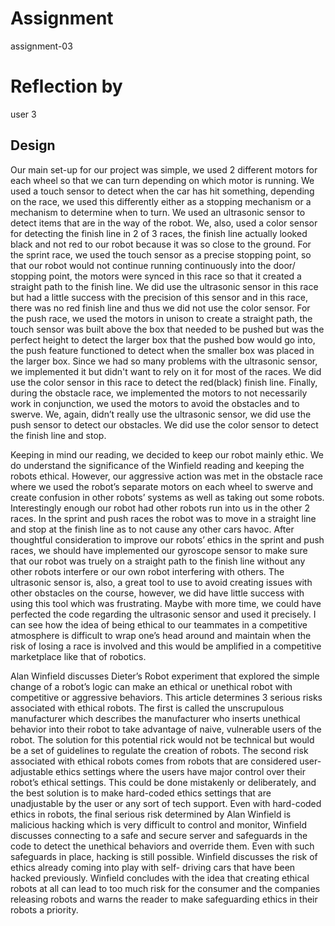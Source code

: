 # Assignment

assignment-03

# Reflection by

user 3

## Design

Our main set-up for our project was simple, we used 2 different motors for each wheel so that we can turn depending on which
motor is running. We used a touch sensor to detect when the car has hit something, depending on the race, we used this
differently either as a stopping mechanism or a mechanism to determine when to turn. We used an ultrasonic sensor to detect
items that are in the way of the robot. We, also, used a color sensor for detecting the finish line in 2 of 3 races, the
finish line actually looked black and not red to our robot because it was so close to the ground. For the sprint race, we used
the touch sensor as a precise stopping point, so that our robot would not continue running continuously into the door/
stopping point, the motors were synced in this race so that it created a straight path to the finish line. We did use the
ultrasonic sensor in this race but had a little success with the precision of this sensor and in this race, there was no red
finish line and thus we did not use the color sensor. For the push race, we used the motors in unison to create a straight
path, the touch sensor was built above the box that needed to be pushed but was the perfect height to detect the larger box
that the pushed bow would go into, the push feature functioned to detect when the smaller box was placed in the larger box.
Since we had so many problems with the ultrasonic sensor, we implemented it but didn't want to rely on it for most of the
races. We did use the color sensor in this race to detect the red(black) finish line. Finally, during the obstacle race, we
implemented the motors to not necessarily work in conjunction, we used the motors to avoid the obstacles and to swerve. We,
again, didn’t really use the ultrasonic sensor, we did use the push sensor to detect our obstacles. We did use the color
sensor to detect the finish line and stop.

Keeping in mind our reading, we decided to keep our robot mainly ethic. We do understand the significance of the Winfield
reading and keeping the robots ethical. However, our aggressive action was met in the obstacle race where we used the robot’s
separate motors on each wheel to swerve and create confusion in other robots’ systems as well as taking out some robots.
Interestingly enough our robot had other robots run into us in the other 2 races. In the sprint and push races the robot was
to move in a straight line and stop at the finish line as to not cause any other cars havoc. After thoughtful consideration to
improve our robots’ ethics in the sprint and push races, we should have implemented our gyroscope sensor to make sure that our
robot was truely on a straight path to the finish line without any other robots interfere or our own robot interfering with
others. The ultrasonic sensor is, also, a great tool to use to avoid creating issues with other obstacles on the course,
however, we did have little success with using this tool which was frustrating. Maybe with more time, we could have perfected
the code regarding the ultrasonic sensor and used it precisely. I can see how the idea of being ethical to our teammates in a
competitive atmosphere is difficult to wrap one’s head around and maintain when the risk of losing a race is involved and this
would be amplified in a competitive marketplace like that of robotics.

Alan Winfield discusses Dieter’s Robot experiment that explored the simple change of a robot’s logic can make an ethical or
unethical robot with competitive or aggressive behaviors. This article determines 3 serious risks associated with ethical
robots. The first is called the unscrupulous manufacturer which describes the manufacturer who inserts unethical behavior into
their robot to take advantage of naive, vulnerable users of the robot. The solution for this potential rick would not be
technical but would be a set of guidelines to regulate the creation of robots. The second risk associated with ethical robots
comes from robots that are considered user-adjustable ethics settings where the users have major control over their robot’s
ethical settings. This could be done mistakenly or deliberately, and the best solution is to make hard-coded ethics settings
that are unadjustable by the user or any sort of tech support. Even with hard-coded ethics in robots, the final serious risk
determined by Alan Winfield is malicious hacking which is very difficult to control and monitor, Winfield discusses connecting
to a safe and secure server and safeguards in the code to detect the unethical behaviors and override them. Even with such
safeguards in place, hacking is still possible. Winfield discusses the risk of ethics already coming into play with self-
driving cars that have been hacked previously. Winfield concludes with the idea that creating ethical robots at all can lead
to too much risk for the consumer and the companies releasing robots and warns the reader to make safeguarding ethics in their
robots a priority.
